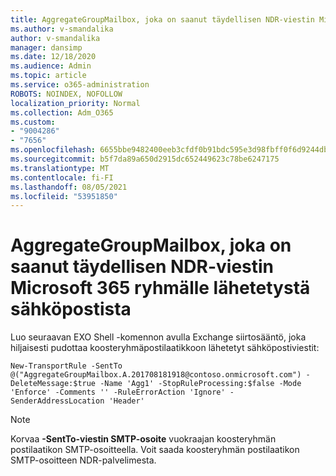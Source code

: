 ```yaml
---
title: AggregateGroupMailbox, joka on saanut täydellisen NDR-viestin Microsoft 365 ryhmälle lähetetystä sähköpostista
ms.author: v-smandalika
author: v-smandalika
manager: dansimp
ms.date: 12/18/2020
ms.audience: Admin
ms.topic: article
ms.service: o365-administration
ROBOTS: NOINDEX, NOFOLLOW
localization_priority: Normal
ms.collection: Adm_O365
ms.custom:
- "9004286"
- "7656"
ms.openlocfilehash: 6655bbe9482400eeb3cfdf0b91bdc595e3d98fbff0f6d9244db8bb4dd958305e
ms.sourcegitcommit: b5f7da89a650d2915dc652449623c78be6247175
ms.translationtype: MT
ms.contentlocale: fi-FI
ms.lasthandoff: 08/05/2021
ms.locfileid: "53951850"
---
```

# <a name="aggregategroupmailbox-full-ndr-received-for-email-sent-to-microsoft-365-group"></a>AggregateGroupMailbox, joka on saanut täydellisen NDR-viestin Microsoft 365 ryhmälle lähetetystä sähköpostista

Luo seuraavan EXO Shell -komennon avulla Exchange siirtosääntö, joka hiljaisesti pudottaa koosteryhmäpostilaatikkoon lähetetyt sähköpostiviestit:

`New-TransportRule -SentTo @("AggregateGroupMailbox.A.201708181918@contoso.onmicrosoft.com") -DeleteMessage:$true -Name 'Agg1' -StopRuleProcessing:$false -Mode 'Enforce' -Comments '' -RuleErrorAction 'Ignore' -SenderAddressLocation 'Header'`

> [!NOTE]
> Korvaa **-SentTo-viestin SMTP-osoite** vuokraajan koosteryhmän postilaatikon SMTP-osoitteella. Voit saada koosteryhmän postilaatikon SMTP-osoitteen NDR-palvelimesta.



